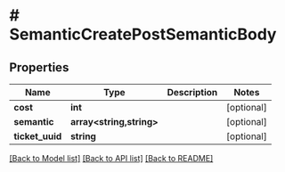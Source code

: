 # # SemanticCreatePostSemanticBody

## Properties

Name | Type | Description | Notes
------------ | ------------- | ------------- | -------------
**cost** | **int** |  | [optional]
**semantic** | **array<string,string>** |  | [optional]
**ticket_uuid** | **string** |  | [optional]

[[Back to Model list]](../../README.md#models) [[Back to API list]](../../README.md#endpoints) [[Back to README]](../../README.md)
